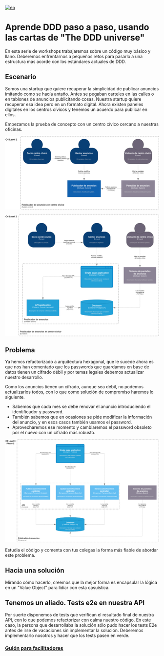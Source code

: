 [![en](https://img.shields.io/badge/lang-en-yellow.svg)](README.md)

# Aprende DDD paso a paso, usando las cartas de "The DDD universe"

En esta serie de workshops trabajaremos sobre un código muy básico y llano. 
Deberemos enfrentarnos a pequeños retos para pasarlo a una estructura más acorde con los estándares actuales de DDD.

## Escenario

Somos una startup que quiere recuperar la simplicidad de publicar anuncios imitando como se hacía antaño. 
Antes se pegaban carteles en las calles o en tablones de anuncios publicitando cosas. Nuestra startup quiere recuperar esa idea pero en un formato digital. Ahora existen paneles digitales en los centros cívicos y tenemos un acuerdo para publicar en ellos.

Empezamos la prueba de concepto con un centro cívico cercano a nuestras oficinas.

![](doc/publicador-anuncios-C4-L1.drawio.png)

![](doc/publicador-anuncios-C4-L2.drawio.png)

## Problema
Ya hemos refactorizado a arquitectura hexagonal, que le sucede ahora es que nos han comentado que los passwords que guardamos en base de datos tienen un cifrado débil y por temas legales debemos actualizar nuestro desarrollo.

Como los anuncios tienen un cifrado, aunque sea débil, no podemos actualizarlos todos, con lo que como solución de compromiso haremos lo siguiente.

- Sabemos que cada mes se debe renovar el anuncio introduciendo el identificador y password.
- También sabemos que en ocasiones se pide modificar la información del anuncio, y en esos casos también usamos el password.
- Aprovecharemos ese momento y cambiaremos el password obsoleto por el nuevo con un cifrado más robusto.

![](doc/publicador-anuncios-C4-L3-phase2.drawio.png)

Estudia el código y comenta con tus colegas la forma más fiable de abordar este problema.

## Hacia una solución

Mirando cómo hacerlo, creemos que la mejor forma es encapsular la lógica en un "Value Object" para lidiar con esta casuística.

## Tenemos un aliado. Tests e2e en nuestra API

Por suerte disponemos de tests que verifican el resultado final de nuestra API, con lo que podemos refactorizar con calma nuestro código.
En este caso, la persona que desarrollaba la solución sólo pudo hacer los tests E2e antes de irse de vacaciones sin implementar la solución. Deberemos implementarlo nosotros y hacer que los tests pasen en verde.

### [Guión para facilitadores](doc/es/el-poder-de-los-value-objects.md)
